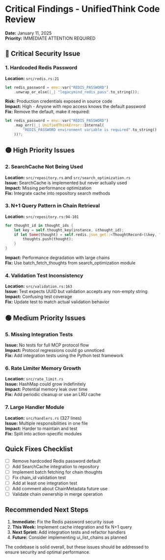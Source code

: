 # Critical Findings - UnifiedThink Code Review

**Date:** January 11, 2025  
**Priority:** IMMEDIATE ATTENTION REQUIRED

## 🔴 Critical Security Issue

### 1. Hardcoded Redis Password
**Location:** `src/redis.rs:21`
```rust
let redis_password = env::var("REDIS_PASSWORD")
    .unwrap_or_else(|_| "legacymind_redis_pass".to_string());
```

**Risk:** Production credentials exposed in source code  
**Impact:** High - Anyone with repo access knows the default password  
**Fix:** Remove the default, make it required:
```rust
let redis_password = env::var("REDIS_PASSWORD")
    .map_err(|_| UnifiedThinkError::Internal(
        "REDIS_PASSWORD environment variable is required".to_string()
    ))?;
```

## 🟡 High Priority Issues

### 2. SearchCache Not Being Used
**Location:** `src/repository.rs` and `src/search_optimization.rs`  
**Issue:** SearchCache is implemented but never actually used  
**Impact:** Missing performance optimization  
**Fix:** Integrate cache into repository search methods

### 3. N+1 Query Pattern in Chain Retrieval  
**Location:** `src/repository.rs:94-101`
```rust
for thought_id in thought_ids {
    let key = self.thought_key(instance, &thought_id);
    if let Some(thought) = self.redis.json_get::<ThoughtRecord>(&key, "$").await? {
        thoughts.push(thought);
    }
}
```
**Impact:** Performance degradation with large chains  
**Fix:** Use batch_fetch_thoughts from search_optimization module

### 4. Validation Test Inconsistency
**Location:** `src/validation.rs:163`  
**Issue:** Test expects UUID but validation accepts any non-empty string  
**Impact:** Confusing test coverage  
**Fix:** Update test to match actual validation behavior

## 🟢 Medium Priority Issues

### 5. Missing Integration Tests
**Issue:** No tests for full MCP protocol flow  
**Impact:** Protocol regressions could go unnoticed  
**Fix:** Add integration tests using the Python test framework

### 6. Rate Limiter Memory Growth
**Location:** `src/rate_limit.rs`  
**Issue:** HashMap could grow indefinitely  
**Impact:** Potential memory leak over time  
**Fix:** Add periodic cleanup or use an LRU cache

### 7. Large Handler Module
**Location:** `src/handlers.rs` (327 lines)  
**Issue:** Multiple responsibilities in one file  
**Impact:** Harder to maintain and test  
**Fix:** Split into action-specific modules

## Quick Fixes Checklist

- [ ] Remove hardcoded Redis password default
- [ ] Add SearchCache integration to repository  
- [ ] Implement batch fetching for chain thoughts
- [ ] Fix chain_id validation test
- [ ] Add at least one integration test
- [ ] Add comment about ChainMetadata future use
- [ ] Validate chain ownership in merge operation

## Recommended Next Steps

1. **Immediate:** Fix the Redis password security issue
2. **This Week:** Implement cache integration and fix N+1 query
3. **Next Sprint:** Add integration tests and refactor handlers
4. **Future:** Consider implementing ui_list_chains as planned

The codebase is solid overall, but these issues should be addressed to ensure security and optimal performance.